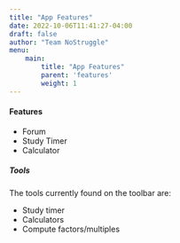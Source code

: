 ```yaml
---
title: "App Features"
date: 2022-10-06T11:41:27-04:00
draft: false
author: "Team NoStruggle"
menu: 
    main: 
        title: "App Features"
        parent: 'features'
        weight: 1
---
```


#### Features

- Forum
- Study Timer
- Calculator

##### Tools

The tools currently found on the toolbar are:

- Study timer
- Calculators
- Compute factors/multiples